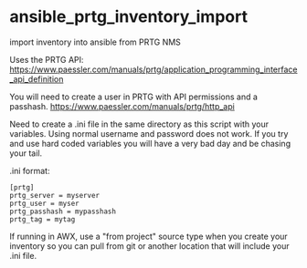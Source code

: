 # ansible_prtg_inventory_import
import inventory into ansible from PRTG NMS

Uses the PRTG API: https://www.paessler.com/manuals/prtg/application_programming_interface_api_definition

You will need to create a user in PRTG with API permissions and a passhash. https://www.paessler.com/manuals/prtg/http_api

Need to create a .ini file in the same directory as this script with your variables. Using normal username and password does not work. If you try and use hard coded variables you will have a very bad day and be chasing your tail.

.ini format:
```
[prtg]
prtg_server = myserver
prtg_user = myser
prtg_passhash = mypasshash
prtg_tag = mytag
```

If running in AWX, use a "from project" source type when you create your inventory so you can pull from git or another location that will include your .ini file.
